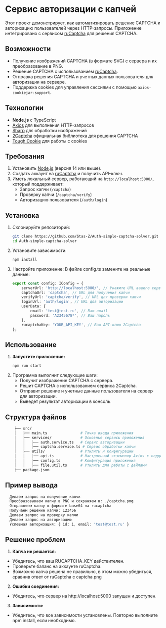 # Сервис авторизации с капчей

Этот проект демонстрирует, как автоматизировать решение CAPTCHA и авторизацию пользователей через HTTP-запросы. Приложение интегрировано с сервисом [ruCaptcha](https://rucaptcha.com/) для решения CAPTCHA.


## Возможности

-   Получение изображений CAPTCHA (в формате SVG) с сервера и их преобразование в PNG.
-   Решение CAPTCHA с использованием [ruCaptcha](https://rucaptcha.com/).
-   Отправка решения CAPTCHA и учетных данных пользователя для авторизации на сервере.
-   Поддержка cookies для управления сессиями с помощью `axios-cookiejar-support`.


## Технологии

-   **Node.js** с TypeScript
-   [Axios](https://axios-http.com/) для выполнения HTTP-запросов
-   [Sharp](https://sharp.pixelplumbing.com/) для обработки изображений
-   [2Captcha](https://2captcha.com/) официальная библиотека для решения CAPTCHA
-   [Tough Cookie](https://github.com/salesforce/tough-cookie) для работы с cookies


## Требования

1. Установить [Node.js](https://nodejs.org/) (версия 14 или выше).
2. Создать аккаунт на [ruCaptcha](https://rucaptcha.com/) и получить API-ключ.
3. Иметь локальный сервер, работающий на `http://localhost:5000/`, который поддерживает:
    - Запрос капчи (`/captcha`)
    - Проверку капчи (`/captcha/verify`)
    - Авторизацию пользователя (`/auth/login`)


## Установка

1. Склонируйте репозиторий:
    ```bash
    git clone https://github.com/Stas-Z/Auth-simple-captcha-solver.git
    cd Auth-simple-captcha-solver
    ```
2. Установите зависимости:
    ```bash
    npm install
    ```
3. Настройте приложение: В файле config.ts замените на реальные данные:
    ```typescript
    export const config: IConfig = {
        serverUrl: 'http://localhost:5000/', // Укажите URL вашего сервера
        captchaUrl: 'captcha', // URL для получения капчи
        verifyUrl: 'captcha/verify', // URL для проверки капчи
        loginUrl: 'auth/login', // URL для авторизации
        userData: {
            email: 'test@test.ru', // Ваш email
            password: 'A2345678*', // Ваш пароль
        },
        rucaptchaKey: 'YOUR_API_KEY', // Ваш API-ключ 2Captcha
    };
    ```


## Использование

1. **Запустите приложение:**
    ```bash
    npm run start
    ```
2. Программа выполнит следующие шаги:
    - Получит изображение CAPTCHA с сервера.
    - Решит CAPTCHA с использованием сервиса 2Captcha.
    - Отправит решение и учетные данные пользователя на сервер для авторизации.
    - Выведет результат авторизации в консоль.


## Структура файлов

```bash
    ├── src/
    │   ├── main.ts               # Точка входа приложения
    │   ├── services/             # Основные сервисы приложения
    │   │   ├── auth.service.ts   # Сервис авторизации
    │   │   ├── captcha.service.ts # Сервис обработки капчи
    │   ├── utils/                # Утилиты и конфигурации
    │   │   ├── api.ts            # Настроенный экземпляр Axios с поддержкой cookies
    │   │   ├── config.ts         # Конфигурация приложения
    │   │   ├── file.util.ts      # Утилиты для работы с файлами
    ├── package.json
```


## Пример вывода

```bash
  Делаем запрос на получение капчи
  Преобразовываем капчу в PNG и сохраняем в: ./captcha.png
  Отправляем капчу в формате base64 на rucaptcha
  Получаем решение капчи: 123456
  Делаем запрос на проверку капчи
  Делаем запрос на авторизацию
  Успешная авторизация: { id: 1, email: 'test@test.ru' }
```


## Решение проблем

1. **Капча не решается:**

-   Убедитесь, что ваш RUCAPTCHA_KEY действителен.
-   Проверьте баланс на аккаунте ruCaptcha.
-   Возможно капча решена не правильно, в этом можно убедиться, сравнив ответ от ruCaptcha с captcha.png

2. **Ошибки соединения:**

-   Убедитесь, что сервер на http://localhost:5000 запущен и доступен.

3. **Зависимости:**

-   Убедитесь, что все зависимости установлены. Повторно выполните npm install, если необходимо.
